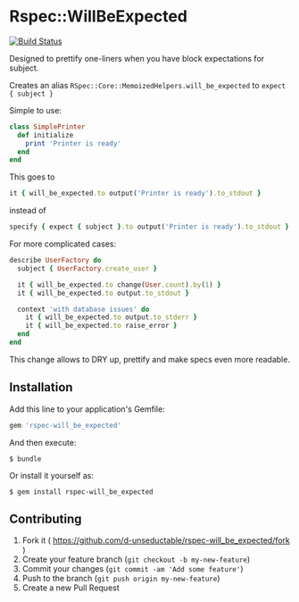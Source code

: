 # Rspec::WillBeExpected

[![Build Status](https://travis-ci.org/d-unseductable/rspec-will_be_expected.svg?branch=master)](https://travis-ci.org/d-unseductable/rspec-will_be_expected)

Designed to prettify one-liners when you have block expectations for subject.

Creates an alias `RSpec::Core::MemoizedHelpers.will_be_expected` to
`expect { subject }`

Simple to use:

```ruby
class SimplePrinter
  def initialize
    print 'Printer is ready'
  end
end
```

This goes to

```ruby
it { will_be_expected.to output('Printer is ready').to_stdout }
```

instead of

```ruby
specify { expect { subject }.to output('Printer is ready').to_stdout }
```

For more complicated cases:

```ruby
describe UserFactory do
  subject { UserFactory.create_user }

  it { will_be_expected.to change(User.count).by(1) }
  it { will_be_expected.to output.to_stdout }

  context 'with database issues' do
    it { will_be_expected.to output.to_stderr }
    it { will_be_expected.to raise_error }
  end
end
```

This change allows to DRY up, prettify and make specs even more readable.

## Installation

Add this line to your application's Gemfile:

```ruby
gem 'rspec-will_be_expected'
```

And then execute:

    $ bundle

Or install it yourself as:

    $ gem install rspec-will_be_expected

## Contributing

1. Fork it ( https://github.com/d-unseductable/rspec-will_be_expected/fork )
2. Create your feature branch (`git checkout -b my-new-feature`)
3. Commit your changes (`git commit -am 'Add some feature'`)
4. Push to the branch (`git push origin my-new-feature`)
5. Create a new Pull Request

